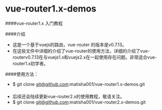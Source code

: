 # vue-router1.x-demos

####vue-router1.x  入门教程

####介绍
- 这是一个基于vuejs的路由，vue-router 的版本是v0.7.13。
- 在这些文件中详细的介绍了vue-router的使用方法，详细的介绍了vue-routerv0.7.13在与vuejs1.x和vuejs2.x在一起使用存在问题。非常适合vue-router1.x初学者。

####使用方法：
- $ git clone git@github.com:matisha001/vue-router1.x-demos.git


####
- 后续还会陆续更新vue-router2.x的使用教程，敬请关注。
- $ git clone git@github.com:matisha001/vue-router2.x-demos.git
  
